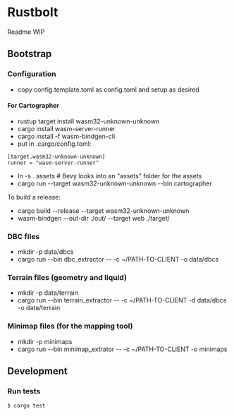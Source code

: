 # Rustbolt

Readme WIP

## Bootstrap

### Configuration

- copy config.template.toml as config.toml and setup as desired

#### For Cartographer

- rustup target install wasm32-unknown-unknown
- cargo install wasm-server-runner
- cargo install -f wasm-bindgen-cli
- put in .cargo/config.toml:

```
[target.wasm32-unknown-unknown]
runner = "wasm-server-runner"
```

- ln -s . assets # Bevy looks into an "assets" folder for the assets
- cargo run --target wasm32-unknown-unknown --bin cartographer

To build a release:

- cargo build --release --target wasm32-unknown-unknown
- wasm-bindgen --out-dir ./out/ --target web ./target/

### DBC files

- mkdir -p data/dbcs
- cargo run --bin dbc_extractor -- -c ~/PATH-TO-CLIENT -o data/dbcs

### Terrain files (geometry and liquid)

- mkdir -p data/terrain
- cargo run --bin terrain_extractor -- -c ~/PATH-TO-CLIENT -d data/dbcs -o data/terrain

### Minimap files (for the mapping tool)

- mkdir -p minimaps
- cargo run --bin minimap_extrator -- -c ~/PATH-TO-CLIENT -o minimaps

## Development

### Run tests

```bash
$ cargo test
```

